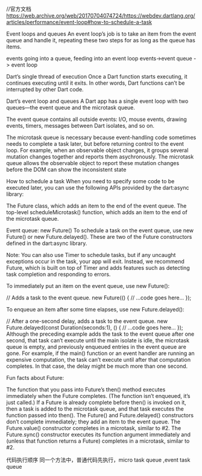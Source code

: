 //官方文档
https://web.archive.org/web/20170704074724/https://webdev.dartlang.org/articles/performance/event-loop#how-to-schedule-a-task

Event loops and queues
An event loop’s job is to take an item from the event queue and handle it, repeating these two steps for as long as the queue has items.

events going into a queue, feeding into an event loop
events->event queue -> event loop

Dart’s single thread of execution
Once a Dart function starts executing, it continues executing until it exits.
In other words, Dart functions can’t be interrupted by other Dart code.


Dart’s event loop and queues
A Dart app has a single event loop with two queues—the event queue and the microtask queue.

The event queue contains all outside events: I/O, mouse events, drawing events, timers, messages between Dart isolates, and so on.

The microtask queue is necessary because event-handling code sometimes needs to complete a task later, but before returning control to the event loop. For example, when an observable object changes, it groups several mutation changes together and reports them asychronously.
The microtask queue allows the observable object to report these mutation changes before the DOM can show the inconsistent state



How to schedule a task
When you need to specify some code to be executed later, you can use the following APIs provided by the dart:async library:

The Future class, which adds an item to the end of the event queue.
The top-level scheduleMicrotask() function, which adds an item to the end of the microtask queue.


Event queue: new Future()
To schedule a task on the event queue, use new Future() or new Future.delayed(). These are two of the Future constructors defined in the dart:async library.

Note: You can also use Timer to schedule tasks, but if any uncaught exceptions occur in the task, your app will exit. Instead, we recommend Future, which is built on top of Timer and adds features such as detecting task completion and responding to errors.


To immediately put an item on the event queue, use new Future():

// Adds a task to the event queue.
new Future(() {
  // ...code goes here...
});


To enqueue an item after some time elapses, use new Future.delayed():

// After a one-second delay, adds a task to the event queue.
new Future.delayed(const Duration(seconds:1), () {
  // ...code goes here...
});
Although the preceding example adds the task to the event queue after one second, that task can’t execute until the main isolate is idle, the microtask queue is empty, and previously enqueued entries in the event queue are gone.
 For example, if the main() function or an event handler are running an expensive computation, the task can’t execute until after that computation completes. In that case, the delay might be much more than one second.



 Fun facts about Future:

 The function that you pass into Future’s then() method executes immediately when the Future completes. (The function isn’t enqueued, it’s just called.)
 If a Future is already complete before then() is invoked on it, then a task is added to the microtask queue, and that task executes the function passed into then().
 The Future() and Future.delayed() constructors don’t complete immediately; they add an item to the event queue.
 The Future.value() constructor completes in a microtask, similar to #2.
 The Future.sync() constructor executes its function argument immediately and (unless that function returns a Future) completes in a microtask, similar to #2.


 代码执行顺序
 同一个方法中，普通代码先执行，micro task queue ,event task queue
